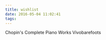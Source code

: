 ```yaml
---
title: wishlist
date: 2016-05-04 11:02:41
tags:
---
```


Chopin's Complete Piano Works
Vivobarefoots
